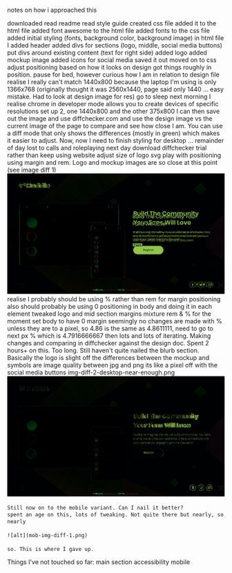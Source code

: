 notes on how i approached this

downloaded
read readme
read style guide
created css file
added it to the html file
added font awesome to the html file
added fonts to the css file
added initial styling (fonts, background color, background image)
in html file I 
    added header
    added divs for sections (logo, middle, social media buttons)
    put divs around existing content (text for right side)
    added logo
    added mockup image
    added icons for social media
    saved it out
moved on to css
    adjust positioning based on how it looks on design
    got things roughly in position.
    pause for bed, however curious how I am in relation to design file
    realise I really can't match 1440x800 because the laptop I'm using is only 1366x768 (originally thought it was 2560x1440, page said only 1440 ... easy mistake. Had to look at design image for res)
go to sleep
next morning I realise
    chrome in developer mode allows you to create devices of specific resolutions
    set up 2, one 1440x800 and the other 375x800
    I can then save out the image and use diffchecker.com and use the design image vs the current image of the page to compare and see how close I am. You can use a diff mode that only shows the differences (mostly in green) which makes it easier to adjust.
    Now, now I need to finish styling for desktop ...
    remainder of day lost to calls and roleplaying
next day 
    download diffchecker trial rather than keep using website
    adjust size of logo svg
    play with positioning using margin and rem. Logo and mockup images are so close at this point (see image diff 1)
    ![alt](image-diff-1.png)
    realise I probably should be using % rather than rem for margin positioning
    also should probably be using 0 positioning in body and doing it in each element
    tweaked logo and mid section margins mixture rem & % for the moment
    set body to have 0 margin
    seemingly no changes are made with % unless they are to a pixel, so 4.86 is the same as 4.8611111, need to go to next px % which is 4.7916666667
    then lots and lots of iterating. Making changes and comparing in diffchecker against the design doc.
    Spent 2 hours+ on this. Too long.
    Still haven't quite nailed the blurb section.
        Basically the logo is slight off
        the differences between the mockup and symbols are image quality between jpg and png
        its like a pixel off with the social media buttons
    img-diff-2-desktop-near-enough.png
    ![alt](img-diff-2-desktop-near-enough.png)

    Still now on to the mobile variant. Can I nail it better?
    spent an age on this, lots of tweaking. Not quite there but nearly, so nearly

    ![alt](mob-img-diff-1.png)

    so. This is where I gave up.

Things I've not touched so far:
    main section
    accessibility
    mobile